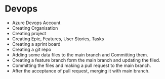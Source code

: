 # Devops

- Azure Devops Account
- Creating Organisation
- Creating project
- Creating Epic, Features, User Stories, Tasks
- Creating a sprint board
- Creating a git repo
- Adding some data files to the main branch and Committing them.
- Creating a feature branch form the main branch and updating the filed.
- Committing the files and making a pull request to the main branch.
- After the acceptance of pull request, merging it with main branch.
